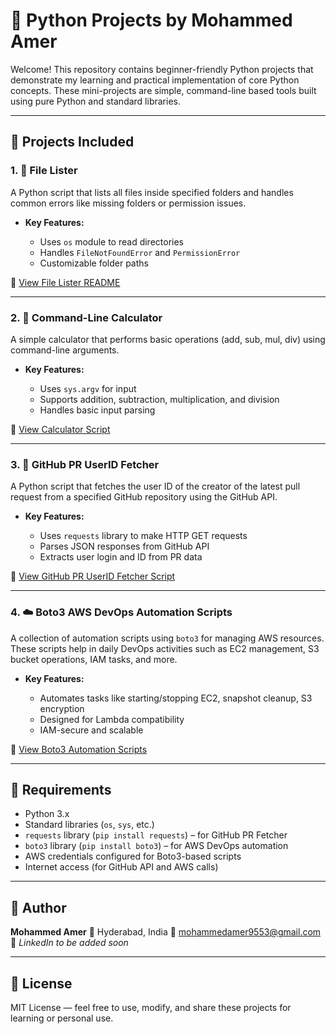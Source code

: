 # 🐍 Python Projects by Mohammed Amer

Welcome! This repository contains beginner-friendly Python projects that demonstrate my learning and practical implementation of core Python concepts. These mini-projects are simple, command-line based tools built using pure Python and standard libraries.

---

## 📁 Projects Included

### 1. 📂 File Lister

A Python script that lists all files inside specified folders and handles common errors like missing folders or permission issues.

* **Key Features:**

  * Uses `os` module to read directories
  * Handles `FileNotFoundError` and `PermissionError`
  * Customizable folder paths

📄 [View File Lister README](file_lister/README.md)

---

### 2. 🧮 Command-Line Calculator

A simple calculator that performs basic operations (add, sub, mul, div) using command-line arguments.

* **Key Features:**

  * Uses `sys.argv` for input
  * Supports addition, subtraction, multiplication, and division
  * Handles basic input parsing

📄 [View Calculator Script](calculator/calculator.py)

---

### 3. 🐙 GitHub PR UserID Fetcher

A Python script that fetches the user ID of the creator of the latest pull request from a specified GitHub repository using the GitHub API.

* **Key Features:**

  * Uses `requests` library to make HTTP GET requests
  * Parses JSON responses from GitHub API
  * Extracts user login and ID from PR data

📄 [View GitHub PR UserID Fetcher Script](github_pr_userid_fetcher/pr_user_fetcher.py)

---

### 4. ☁️ Boto3 AWS DevOps Automation Scripts

A collection of automation scripts using `boto3` for managing AWS resources. These scripts help in daily DevOps activities such as EC2 management, S3 bucket operations, IAM tasks, and more.

* **Key Features:**

  * Automates tasks like starting/stopping EC2, snapshot cleanup, S3 encryption
  * Designed for Lambda compatibility
  * IAM-secure and scalable

📄 [View Boto3 Automation Scripts](boto3_aws_devops/README.md)

---

## 📌 Requirements

* Python 3.x
* Standard libraries (`os`, `sys`, etc.)
* `requests` library (`pip install requests`) – for GitHub PR Fetcher
* `boto3` library (`pip install boto3`) – for AWS DevOps automation
* AWS credentials configured for Boto3-based scripts
* Internet access (for GitHub API and AWS calls)

---

## 👤 Author

**Mohammed Amer**
📍 Hyderabad, India
📧 [mohammedamer9553@gmail.com](mailto:mohammedamer9553@gmail.com)
🔗 *LinkedIn to be added soon*

---

## 📝 License

MIT License — feel free to use, modify, and share these projects for learning or personal use.
